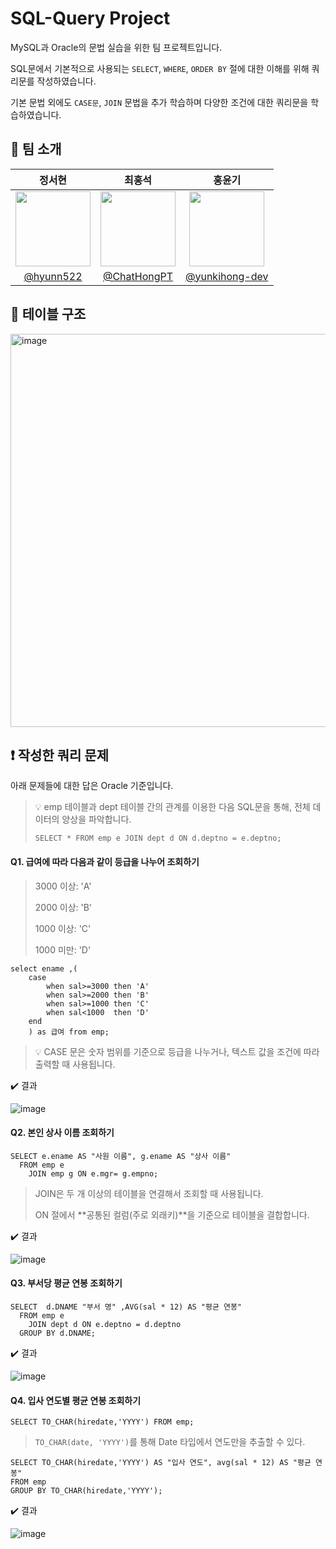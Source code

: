 # SQL-Query Project

MySQL과 Oracle의 문법 실습을 위한 팀 프로젝트입니다.

SQL문에서 기본적으로 사용되는 `SELECT`, `WHERE`, `ORDER BY` 절에 대한 이해를 위해 쿼리문를 작성하였습니다.

기본 문법 외에도 `CASE문`, `JOIN` 문법을 추가 학습하며 다양한 조건에 대한 쿼리문을 학습하였습니다.

## 👥 팀 소개

| 정서현 | 최홍석 | 홍윤기 |
| :---: | :---: | :---: |
| <img width="120px" src="https://github.com/user-attachments/assets/5ab2d270-ed42-4a31-8d07-9d14ecf6c98d"/>   | <img width="120px" src="https://github.com/user-attachments/assets/86fe4892-da4d-474d-b793-c89f4756b0f6"/> | <img width="120px" src="https://github.com/user-attachments/assets/8a15a7e7-6fff-45f3-903d-b82a4ec3c2bf"/> | ![image](https://github.com/user-attachments/assets/162d9d51-5cbc-4d94-9f84-c97d8770b769) |
| [@hyunn522](https://github.com/hyunn522) | [@ChatHongPT](https://github.com/ChatHongPT) | [@yunkihong-dev](https://github.com/yunkihong-dev) |

## 📁 테이블 구조

<img width="629" alt="image" src="https://github.com/user-attachments/assets/9781656f-c2c1-46bd-8d9e-1297b3e5f8ff" />

## ❗ 작성한 쿼리 문제

아래 문제들에 대한 답은 Oracle 기준입니다.

> 💡 emp 테이블과 dept 테이블 간의 관계를 이용한 다음 SQL문을 통해, 전체 데이터의 양상을 파악합니다.
> ```
> SELECT * FROM emp e JOIN dept d ON d.deptno = e.deptno;
> ```

#### Q1. 급여에 따라 다음과 같이 등급을 나누어 조회하기

> 3000 이상: 'A'
> 
> 2000 이상: 'B'
> 
> 1000 이상: 'C'
> 
> 1000 미만: 'D'

```
select ename ,(
    case
        when sal>=3000 then 'A'
        when sal>=2000 then 'B'
        when sal>=1000 then 'C'
        when sal<1000  then 'D'
    end
    ) as 급여 from emp;
```

> 💡 CASE 문은 숫자 범위를 기준으로 등급을 나누거나, 텍스트 값을 조건에 따라 출력할 때 사용됩니다.

✔️ 결과

![image](https://github.com/user-attachments/assets/209c0b5a-66fd-4d3a-8b01-633ecd4944c3)

#### Q2. 본인 상사 이름 조회하기

```
SELECT e.ename AS "사원 이름", g.ename AS "상사 이름"
  FROM emp e
    JOIN emp g ON e.mgr= g.empno;
```

> JOIN은 두 개 이상의 테이블을 연결해서 조회할 때 사용됩니다.
> 
> ON 절에서 **공통된 컬럼(주로 외래키)**을 기준으로 테이블을 결합합니다.

✔️ 결과

![image](https://github.com/user-attachments/assets/0d7ec729-225d-4488-8487-5cc2e0a2e29d)

#### Q3. 부서당 평균 연봉 조회하기

```
SELECT  d.DNAME "부서 명" ,AVG(sal * 12) AS "평균 연봉"
  FROM emp e
    JOIN dept d ON e.deptno = d.deptno
  GROUP BY d.DNAME;
```

✔️ 결과

![image](https://github.com/user-attachments/assets/968d934a-ebbd-4a63-b32a-8b8df8d9bfe9)

#### Q4. 입사 연도별 평균 연봉 조회하기

```
SELECT TO_CHAR(hiredate,'YYYY') FROM emp;
```

> `TO_CHAR(date, 'YYYY')`를 통해 Date 타입에서 연도만을 추출할 수 있다.

```
SELECT TO_CHAR(hiredate,'YYYY') AS "입사 연도", avg(sal * 12) AS "평균 연봉"
FROM emp
GROUP BY TO_CHAR(hiredate,'YYYY');
```

✔️ 결과

![image](https://github.com/user-attachments/assets/80a63644-36fe-4a47-bf07-1aeee1e1b6ca)
